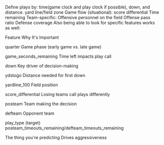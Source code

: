 Define plays by: time(game clock and play clock if possible), down, and distance.
yard line/field zone
Game flow (situational):
score differential
Time remaining
Team-specific:
Offensive personnel on the field
Offense pass ratio
Defense coverage
Also being able to look for specific features works as well:

Feature
Why It's Important

quarter
Game phase (early game vs. late game)

game_seconds_remaining
Time left impacts play call

down
Key driver of decision-making

ydstogo
Distance needed for first down

yardline_100
Field position

score_differential
Losing teams call plays differently

posteam
Team making the decision

defteam
Opponent team

play_type (target)
posteam_timeouts_remaining/defteam_timeouts_remaining

The thing you're predicting
Drives aggressiveness




